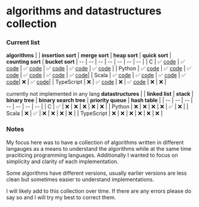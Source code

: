 # algorithms and datastructures collection

### Current list 
**algorithms**
|  | **insertion sort** | **merge sort** | **heap sort** | **quick sort** | **counting sort** | **bucket sort**
| --         |  --                | --  | -- | -- | -- | -- |
| C          | ✅ [code](https://github.com/KaiErikNiermann/algorithms-practice/blob/main/sorting_algorithms/insertion_sort/insertion_sort.c)               | ✅ [code](https://github.com/KaiErikNiermann/algorithms-practice/blob/main/sorting_algorithms/merge_sort/C/merge_sortv2.c)       | ✅ [code](https://github.com/KaiErikNiermann/algorithms-practice/blob/main/sorting_algorithms/heap_sort/heap_sort.c)     | ✅ [code](https://github.com/KaiErikNiermann/algorithms-practice/blob/main/sorting_algorithms/quick_sort/quicksort.c)    | ✅ [code](https://github.com/KaiErikNiermann/algorithms-practice/blob/main/sorting_algorithms/counting_sort/counting_sort.c) | ✅ [code](https://github.com/KaiErikNiermann/algorithms-practice/blob/main/sorting_algorithms/bucket_sort/bucket_sort.c) |
| Python     | ✅ [code](https://github.com/KaiErikNiermann/algorithms-practice/blob/main/sorting_algorithms/insertion_sort/insertion_sort.py)              | ✅ [code](https://github.com/KaiErikNiermann/algorithms-practice/blob/main/sorting_algorithms/merge_sort/python/merge_sortv3.py) | ✅ [code](https://github.com/KaiErikNiermann/algorithms-practice/blob/main/sorting_algorithms/heap_sort/heap_sort.py)    | ✅ [code](https://github.com/KaiErikNiermann/algorithms-practice/blob/main/sorting_algorithms/quick_sort/quicksort.py)   | ✅ [code](https://github.com/KaiErikNiermann/algorithms-practice/blob/main/sorting_algorithms/counting_sort/counting_sort.py) | ✅ [code](https://github.com/KaiErikNiermann/algorithms-practice/blob/main/sorting_algorithms/bucket_sort/bucket_sort.c)|
| Scala      | ✅ [code](https://github.com/KaiErikNiermann/algorithms-practice/blob/main/sorting_algorithms/insertion_sort/insertion_sort.scala)           | ✅ [code](https://github.com/KaiErikNiermann/algorithms-practice/blob/main/sorting_algorithms/merge_sort/scala/merge_sort.scala) | ✅ [code](https://github.com/KaiErikNiermann/algorithms-practice/blob/main/sorting_algorithms/heap_sort/heap_sort.scala) | ✅ [code](https://github.com/KaiErikNiermann/algorithms-practice/blob/main/sorting_algorithms/quick_sort/quicksort.scala)| ❌ |                                                                                                                           ✅ [code](https://github.com/KaiErikNiermann/algorithms-practice/blob/main/sorting_algorithms/bucket_sort/bucket_sort.scala)|
| TypeScript | ❌                                                                                                                                           | ✅ [code](https://github.com/KaiErikNiermann/algorithms-practice/blob/main/sorting_algorithms/merge_sort/TS/merge_sort.ts)       | ❌                                                                                                                       | ✅ [code](https://github.com/KaiErikNiermann/algorithms-practice/blob/main/sorting_algorithms/quick_sort/quicksort.ts)   | ❌ | ❌ |

currently not implemented in any lang 
**datastructures**
|  | **linked list** | **stack** | **binary tree** | **binary search tree** | **priority queue** | **hash table** | 
| --        |  --                | --  | -- | -- | -- | -- |
| C         | ✅               | ❌ | ❌ | ❌ | ❌ | ❌ |
| Python    | ❌               | ❌ | ❌ | ❌ | ✅ | ❌ |
| Scala     | ❌               | ✅ | ❌ | ❌ | ❌ | ❌ |
| TypeScript | ❌               | ❌ | ❌ | ❌ | ❌ | ❌ | 

### Notes
My focus here was to have a collection of algorithms written in different langauges as a means to understand the algorithms while at the same time praciticing programming languages. Additionally I wanted to focus on simplicity and clarity of each implementation.

Some algorithms have different versions, usually earlier versions are less clean but sometimes easier to understand implementations.

I will likely add to this collection over time. If there are any errors please do say so and I will try my best to correct them.

